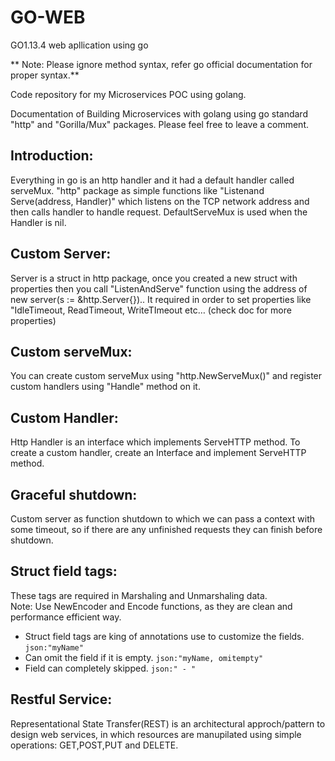 # GO-WEB
GO1.13.4 web apllication using go

** Note: Please ignore method syntax, refer go official documentation for proper syntax.** 

Code repository for my Microservices POC using golang.

Documentation of Building Microservices with golang using go standard "http" and "Gorilla/Mux" packages. Please feel free to leave a comment.

## Introduction:
Everything in go is an http handler and it had a default handler called serveMux. "http" package as simple functions like "Listenand Serve(address, Handler)" which listens on the TCP network address and then calls handler to handle request. DefaultServeMux is used when the Handler is nil. 

## Custom Server:
Server is a struct in http package, once you created a new struct with properties then you call "ListenAndServe" function using the address of new server(s := &http.Server{}).. It required in order to set properties like "IdleTimeout, ReadTimeout, WriteTImeout etc… (check doc for more properties) 

## Custom serveMux:
You can create custom serveMux using "http.NewServeMux()" and register custom handlers using "Handle" method on it.

## Custom Handler:
Http Handler is an interface which implements ServeHTTP method. To create a custom handler, create an Interface and implement ServeHTTP method.

## Graceful shutdown:
Custom server as function shutdown to which we can pass a context with some timeout, so if there are any unfinished requests they can finish before shutdown.

## Struct field tags:
These tags are required in Marshaling and Unmarshaling data.\
Note: Use NewEncoder and Encode functions, as they are clean and performance efficient way.
- Struct field tags are king of annotations use to customize the fields. `json:"myName"`
- Can omit the field if it is empty. `json:"myName, omitempty"`
- Field can completely skipped. `json:" - "`

## Restful Service:
Representational State Transfer(REST) is an architectural approch/pattern to design web services, in which resources are manupilated using simple operations: GET,POST,PUT and DELETE.




